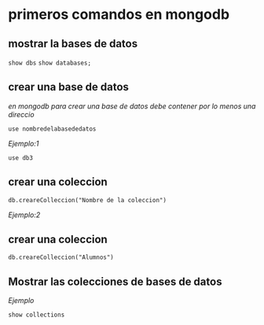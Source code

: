 # primeros comandos en mongodb
## mostrar la bases de datos
`show dbs`
`show databases;`

## crear una base de datos
*en mongodb para crear una base de datos debe contener por lo menos una direccio*

`use nombredelabasededatos`

*Ejemplo:1*

`use db3`

## crear una coleccion
 
`db.creareColleccion("Nombre de la coleccion")`

*Ejemplo:2*
## crear una coleccion
 
`db.creareColleccion("Alumnos")`

## Mostrar las colecciones de bases de datos

*Ejemplo*

`show collections`